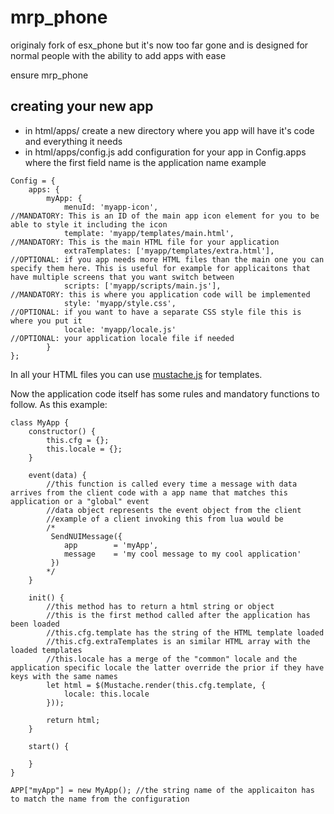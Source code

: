 # mrp_phone

originaly fork of esx_phone but it's now too far gone and is designed for normal people with the ability to add apps with ease

ensure mrp_phone

## creating your new app

- in html/apps/ create a new directory where you app will have it's code and everything it needs
- in html/apps/config.js add configuration for your app in Config.apps where the first field name is the application name example

```
Config = {
    apps: {
        myApp: {
            menuId: 'myapp-icon',                               //MANDATORY: This is an ID of the main app icon element for you to be able to style it including the icon
            template: 'myapp/templates/main.html',              //MANDATORY: This is the main HTML file for your application
            extraTemplates: ['myapp/templates/extra.html'],     //OPTIONAL: if you app needs more HTML files than the main one you can specify them here. This is useful for example for applicaitons that have multiple screens that you want switch between
            scripts: ['myapp/scripts/main.js'],                 //MANDATORY: this is where you application code will be implemented
            style: 'myapp/style.css',                           //OPTIONAL: if you want to have a separate CSS style file this is where you put it
            locale: 'myapp/locale.js'                           //OPTIONAL: your application locale file if needed
        }
};
```
In all your HTML files you can use [mustache.js](https://github.com/janl/mustache.js) for templates.

Now the application code itself has some rules and mandatory functions to follow. As this example:

```
class MyApp {
    constructor() {
        this.cfg = {};
        this.locale = {};
    }

    event(data) {
        //this function is called every time a message with data arrives from the client code with a app name that matches this application or a "global" event
        //data object represents the event object from the client
        //example of a client invoking this from lua would be
        /*
         SendNUIMessage({
            app        = 'myApp',
            message    = 'my cool message to my cool application'
         })
        */
    }

    init() {
        //this method has to return a html string or object
        //this is the first method called after the application has been loaded
        //this.cfg.template has the string of the HTML template loaded
        //this.cfg.extraTemplates is an similar HTML array with the loaded templates
        //this.locale has a merge of the "common" locale and the application specific locale the latter override the prior if they have keys with the same names
        let html = $(Mustache.render(this.cfg.template, {
            locale: this.locale
        }));

        return html;
    }

    start() {
        
    }
}

APP["myApp"] = new MyApp(); //the string name of the applicaiton has to match the name from the configuration
```

